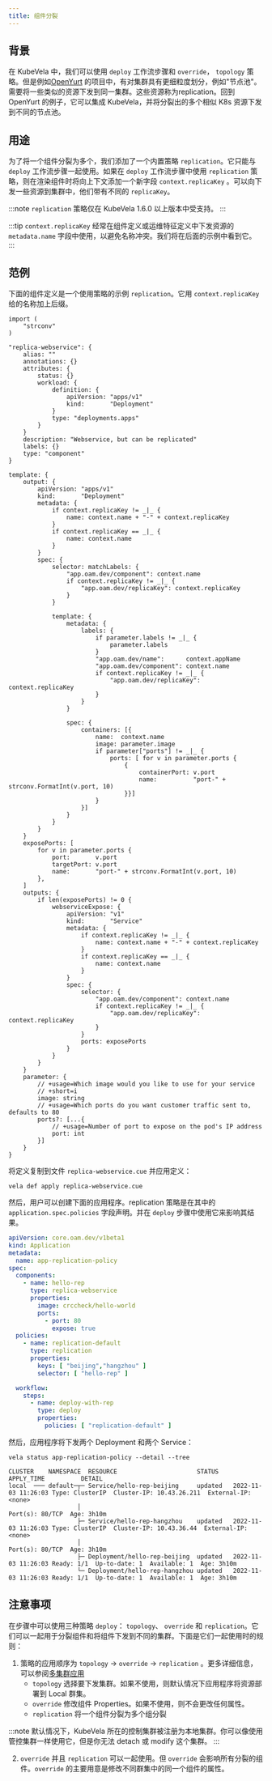 ```yaml
---
title: 组件分裂
---
```


## 背景

在 KubeVela 中，我们可以使用 `deploy` 工作流步骤和 `override`， `topology` 策略。但是例如[OpenYurt](https://openyurt.io)
的项目中，有对集群具有更细粒度划分，例如"节点池"。需要将一些类似的资源下发到同一集群。这些资源称为replication。回到 OpenYurt
的例子，它可以集成 KubeVela，并将分裂出的多个相似 K8s 资源下发到不同的节点池。

## 用途

为了将一个组件分裂为多个，我们添加了一个内置策略 `replication`。它只能与 `deploy` 工作流步骤一起使用。如果在 `deploy`
工作流步骤中使用 `replication` 策略，则在渲染组件时将向上下文添加一个新字段 `context.replicaKey`
。可以向下发一些资源到集群中，他们带有不同的 `replicaKey`。

:::note
`replication` 策略仅在 KubeVela 1.6.0 以上版本中受支持。
:::

:::tip
`context.replicaKey` 经常在组件定义或运维特征定义中下发资源的 `metadata.name` 字段中使用，以避免名称冲突。我们将在后面的示例中看到它。
:::

## 范例

下面的组件定义是一个使用策略的示例 `replication`。它用 `context.replicaKey` 给的名称加上后缀。

```cue
import (
	"strconv"
)

"replica-webservice": {
	alias: ""
	annotations: {}
	attributes: {
		status: {}
		workload: {
			definition: {
				apiVersion: "apps/v1"
				kind:       "Deployment"
			}
			type: "deployments.apps"
		}
	}
	description: "Webservice, but can be replicated"
	labels: {}
	type: "component"
}

template: {
	output: {
		apiVersion: "apps/v1"
		kind:       "Deployment"
		metadata: {
			if context.replicaKey != _|_ {
				name: context.name + "-" + context.replicaKey
			}
			if context.replicaKey == _|_ {
				name: context.name
			}
		}
		spec: {
			selector: matchLabels: {
				"app.oam.dev/component": context.name
				if context.replicaKey != _|_ {
					"app.oam.dev/replicaKey": context.replicaKey
				}
			}

			template: {
				metadata: {
					labels: {
						if parameter.labels != _|_ {
							parameter.labels
						}
						"app.oam.dev/name":      context.appName
						"app.oam.dev/component": context.name
						if context.replicaKey != _|_ {
							"app.oam.dev/replicaKey": context.replicaKey
						}
					}
				}

				spec: {
					containers: [{
						name:  context.name
						image: parameter.image
						if parameter["ports"] != _|_ {
							ports: [ for v in parameter.ports {
								{
									containerPort: v.port
									name:          "port-" + strconv.FormatInt(v.port, 10)
								}}]
						}
					}]
				}
			}
		}
	}
	exposePorts: [
		for v in parameter.ports {
			port:       v.port
			targetPort: v.port
			name:       "port-" + strconv.FormatInt(v.port, 10)
		},
	]
	outputs: {
		if len(exposePorts) != 0 {
			webserviceExpose: {
				apiVersion: "v1"
				kind:       "Service"
				metadata: {
					if context.replicaKey != _|_ {
						name: context.name + "-" + context.replicaKey
					}
					if context.replicaKey == _|_ {
						name: context.name
					}
				}
				spec: {
					selector: {
						"app.oam.dev/component": context.name
						if context.replicaKey != _|_ {
							"app.oam.dev/replicaKey": context.replicaKey
						}
					}
					ports: exposePorts
				}
			}
		}
	}
	parameter: {
		// +usage=Which image would you like to use for your service
		// +short=i
		image: string
		// +usage=Which ports do you want customer traffic sent to, defaults to 80
		ports?: [...{
			// +usage=Number of port to expose on the pod's IP address
			port: int
		}]
	}
}
```

将定义复制到文件 `replica-webservice.cue` 并应用定义：

```shell
vela def apply replica-webservice.cue
```

然后，用户可以创建下面的应用程序。replication 策略是在其中的 `application.spec.policies` 字段声明。并在 `deploy`
步骤中使用它来影响其结果。

```yaml
apiVersion: core.oam.dev/v1beta1
kind: Application
metadata:
  name: app-replication-policy
spec:
  components:
    - name: hello-rep
      type: replica-webservice
      properties:
        image: crccheck/hello-world
        ports:
          - port: 80
            expose: true
  policies:
    - name: replication-default
      type: replication
      properties:
        keys: [ "beijing","hangzhou" ]
        selector: [ "hello-rep" ]

  workflow:
    steps:
      - name: deploy-with-rep
        type: deploy
        properties:
          policies: [ "replication-default" ]
```

然后，应用程序将下发两个 Deployment 和两个 Service：

```shell
vela status app-replication-policy --detail --tree
```

```shell
CLUSTER    NAMESPACE  RESOURCE                      STATUS    APPLY_TIME          DETAIL
local  ─── default─┬─ Service/hello-rep-beijing     updated   2022-11-03 11:26:03 Type: ClusterIP  Cluster-IP: 10.43.26.211  External-IP: <none>
                   │                                                              Port(s): 80/TCP  Age: 3h10m
                   ├─ Service/hello-rep-hangzhou    updated   2022-11-03 11:26:03 Type: ClusterIP  Cluster-IP: 10.43.36.44  External-IP: <none>
                   │                                                              Port(s): 80/TCP  Age: 3h10m
                   ├─ Deployment/hello-rep-beijing  updated   2022-11-03 11:26:03 Ready: 1/1  Up-to-date: 1  Available: 1  Age: 3h10m
                   └─ Deployment/hello-rep-hangzhou updated   2022-11-03 11:26:03 Ready: 1/1  Up-to-date: 1  Available: 1  Age: 3h10m
```

## 注意事项

在步骤中可以使用三种策略 `deploy`： `topology`、 `override` 和 `replication`。它们可以一起用于分裂组件和将组件下发到不同的集群。下面是它们一起使用时的规则：

1. 策略的应用顺序为 `topology` -> `override` -> `replication`
   。更多详细信息，可以参阅[多集群应用](../../case-studies/multi-cluster)
   - `topology` 选择要下发集群。如果不使用，则默认情况下应用程序将资源部署到 Local 群集。
   - `override` 修改组件 Properties。如果不使用，则不会更改任何属性。
   - `replication` 将一个组件分裂为多个组分裂

:::note
默认情况下，KubeVela 所在的控制集群被注册为本地集群。你可以像使用管控集群一样使用它，但是你无法 detach 或 modify 这个集群。
:::

2. `override` 并且 `replication` 可以一起使用。但 `override` 会影响所有分裂的组件。`override` 的主要用意是修改不同群集中的同一个组件的属性。
